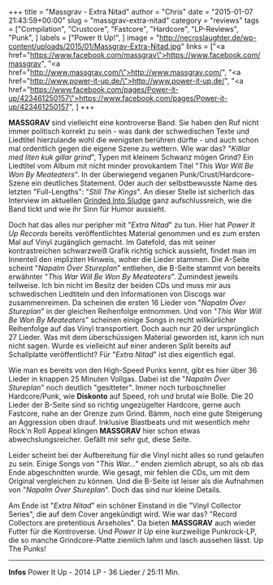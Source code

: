 +++
title = "Massgrav - Extra Nitad"
author = "Chris"
date = "2015-01-07 21:43:59+00:00"
slug = "massgrav-extra-nitad"
category = "reviews"
tags = ["Compilation", "Crustcore", "Fastcore", "Hardcore", "LP-Reviews", "Punk", ]
labels = ["Power It Up!", ]
image = "http://necroslaughter.de/wp-content/uploads/2015/01/Massgrav-Extra-Nitad.jpg"
links = ["<a href=\"https://www.facebook.com/massgrav\">https://www.facebook.com/massgrav</a>", "<a href=\"http://www.massgrav.com/\">http://www.massgrav.com/</a>", "<a href=\"http://www.power-it-up.de/\">http://www.power-it-up.de/</a>", "<a href=\"https://www.facebook.com/pages/Power-it-up/423461250157\">https://www.facebook.com/pages/Power-it-up/423461250157</a>", ]
+++

**MASSGRAV** sind vielleicht eine kontroverse Band. Sie haben den Ruf nicht immer politisch korrekt zu sein - was dank der schwedischen Texte und Liedtitel hierzulande wohl die wenigsten berühren dürfte - und auch schon mal ordentlich gegen die eigene Szene zu wettern. Wie war das? "_Killlar med liten kuk gillar grind_", Typen mit kleinem Schwanz mögen Grind? Ein Liedtitel vom Album mit nicht minder provokantem Titel "_This War Will Be Won By Meateaters_". In der überwiegend veganen Punk/Crust/Hardcore-Szene ein deutliches Statement. Oder auch der selbstbewusste Name des letzten "Full-Lengths": "_Still The Kings_". An dieser Stelle ist sicherlich das Interview im aktuellen <a href="http://necroslaughter.de/2014/12/grinded-into-sludge-issue-1/" title="Grinded Into Sludge – Issue 1">Grinded Into Sludge</a> ganz aufschlussreich, wie die Band tickt und wie ihr Sinn für Humor aussieht.

Doch hat das alles nur peripher mit "_Extra Nitad_" zu tun. Hier hat _Power It Up Records_ bereits veröffentlichtes Material genommen und es zum ersten Mal auf Vinyl zugänglich gemacht. Im Gatefold, das mit seiner kontrastreichen schwarzweiß Grafik richtig schick aussieht, findet man im Innenteil den impliziten Hinweis, woher die Lieder stammen. Die A-Seite scheint "_Napalm Över Stureplan_" entliehen, die B-Seite stammt von bereits erwähnter "_This War Will Be Won By Meateaters_". Zumindest jeweils teilweise. Ich bin nicht im Besitz der beiden CDs und muss mir aus schwedischen Liedtiteln und den Informationen von Discogs war zusammenreimen. Da scheinen die ersten 16 Lieder von "_Napalm Över Stureplan_" in der gleichen Reihenfolge entnommen. Und von "_This War Will Be Won By Meateaters_" scheinen einige Songs in recht willkürlicher Reihenfolge auf das Vinyl transportiert. Doch auch nur 20 der ursprünglich 27 Lieder. Was mit dem überschüssigen Material geworden ist, kann ich nun nicht sagen. Wurde es vielleicht auf einer anderen Split bereits auf Schallplatte veröffentlicht? Für "_Extra Nitad_" ist dies eigentlich egal.

Wie man es bereits von den High-Speed Punks kennt, gibt es hier über 36 Lieder in knappen 25 Minuten Vollgas. Dabei ist die "_Napalm Över Stureplan_" noch deutlich "gesitteter". Immer noch turboschneller Hardcore/Punk, wie **Diskonto** auf Speed, roh und brutal wie Bolle. Die 20 Lieder der B-Seite sind so richtig ungezügelter Hardcore, gerne auch Fastcore, nahe an der Grenze zum Grind. Bämm, noch eine gute Steigerung an Aggression oben drauf. Inklusive Blastbeats und mit wesentlich mehr Rock'n Roll Appeal klingen **MASSGRAV** hier schon etwas abwechslungsreicher. Gefällt mir sehr gut, diese Seite.

Leider scheint bei der Aufbereitung für die Vinyl nicht alles so rund gelaufen zu sein. Einige Songs von "_This War..._" enden ziemlich abrupt, so als ob das Ende abgeschnitten wurde. Wie gesagt, mir fehlen die CDs, um mit dem Original vergleichen zu können. Und die B-Seite ist leiser als die Aufnahmen von "_Napalm Över Stureplan_". Doch das sind nur kleine Details.

Am Ende ist "_Extra Nitad_" ein schöner Einstand in die "Vinyl Collector Series", die auf dem Cover angekündigt wird. Wie war das? "Record Collectors are pretentious Arseholes". Da bieten **MASSGRAV** auch wieder Futter für die Kontroverse. Und _Power It Up_ eine kurzweilige Punkrock-LP, die so manche Grindcore-Platte ziemlich lahm und lasch aussehen lässt. Up The Punks!



---
**Infos**
Power It Up - 2014
LP - 36 Lieder / 25:11 Min.
